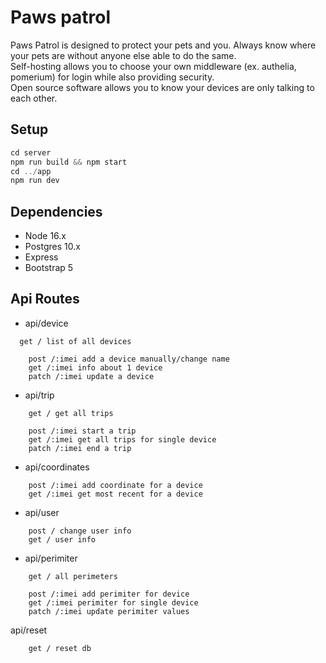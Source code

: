# Paws patrol

Paws Patrol is designed to protect your pets and you. Always know where your pets are without anyone else able to do the same.  
Self-hosting allows you to choose your own middleware (ex. authelia, pomerium) for login while also providing security.  
Open source software allows you to know your devices are only talking to each other.

## Setup

```js
cd server
npm run build && npm start
cd ../app
npm run dev
```

## Dependencies

- Node 16.x
- Postgres 10.x
- Express
- Bootstrap 5

## Api Routes
- api/device	
```
  get / list of all devices
	
	post /:imei add a device manually/change name
	get /:imei info about 1 device
	patch /:imei update a device
```
- api/trip
```
	get / get all trips

	post /:imei start a trip
	get /:imei get all trips for single device
	patch /:imei end a trip
```
- api/coordinates
```
	post /:imei add coordinate for a device
	get /:imei get most recent for a device
```
- api/user
```
	post / change user info
	get / user info
```
- api/perimiter
```
	get / all perimeters

	post /:imei add perimiter for device
	get /:imei perimiter for single device
	patch /:imei update perimiter values
```

api/reset
```
	get / reset db
```